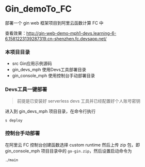 # Gin_demoTo_FC
部署一个 gin web 框架项目到阿里云函数计算 FC 中

查看效果：http://gin-web-demo-mph1-devs.learning-6-6.1581223139287319.cn-shenzhen.fc.devsapp.net/

### 本项目目录

- src                                     Gin应用示例源码
- gin_devs_mph                 使用Devs工具部署目录
- gin_console_mph            使用控制台手动部署目录

### Devs工具一键部署

> 前提是已安装好 serverless devs 工具并已经配置好个人账号密钥

进入到 gin_devs_mph 项目目录，在命令行执行

```shell
s deploy
```

### 控制台手动部署

在阿里云 FC 控制台创建函数选择 custom runtime 然后上传 zip 包，即gin_console_mph 项目目录中的 `go-gin.zip`，然后设置启动命令为

```shell
./main
```

